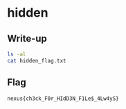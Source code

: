 # hidden

## Write-up

```bash
ls -al
cat hidden_flag.txt
```

## Flag

`nexus{ch3ck_F0r_HIdD3N_F1Le$_4Lw4yS}`
